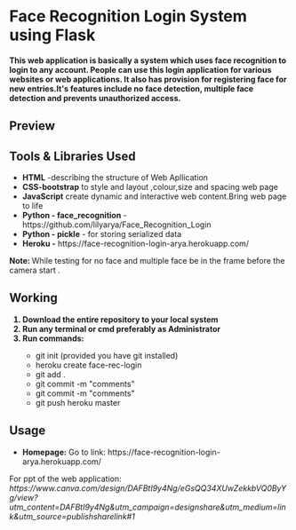 <h1>Face Recognition Login System using Flask </h1>
<h4>This web application is basically a system which uses face recognition to login to any account. People can use this login application for various websites or web applications. It also has provision for registering face for new entries.It's features include no face detection, multiple face detection and prevents unauthorized access.
</h4>
<h2>Preview</h2>
<h2>Tools & Libraries Used</h2>
<ul>
<li><b>HTML</b> -describing the structure of Web Apllication</li>
<li><b>CSS-bootstrap</b>  to style and layout ,colour,size and spacing web page</li>
<li><b>JavaScript</b>  create dynamic and interactive web content.Bring web page to life</li>  
<li><b>Python - face_recognition</b> -https://github.com/lilyarya/Face_Recognition_Login</li>
<li><b>Python - pickle</b> - for storing serialized data</li>
<li><b>Heroku -</b> https://face-recognition-login-arya.herokuapp.com/</li>
</ul>
<strong>Note: </strong>While testing for no face and multiple face be in the frame before the camera start .
<h2>Working</h2>
<ol>
<b>
<li>Download the entire repository to your local system</li>
<li>Run any terminal or cmd preferably as Administrator</li>
<li>Run commands:</li>
</b>
<ul>
<li>git init (provided you have git installed)</li>
<li>heroku create face-rec-login </li>
<li>git add .</li>
<li>git commit -m "comments"</li>
<li>git commit -m "comments"</li>
<li>git push heroku master</li>
</ul>
</ol>
<h2>Usage</h2>
<ul>
<li><b>Homepage:</b> Go to link: https://face-recognition-login-arya.herokuapp.com/</li>  
</ul>
For ppt of the web application: <i>https://www.canva.com/design/DAFBtI9y4Ng/eGsQQ34XUwZekkbVQ0ByYg/view?utm_content=DAFBtI9y4Ng&utm_campaign=designshare&utm_medium=link&utm_source=publishsharelink#1</i>
